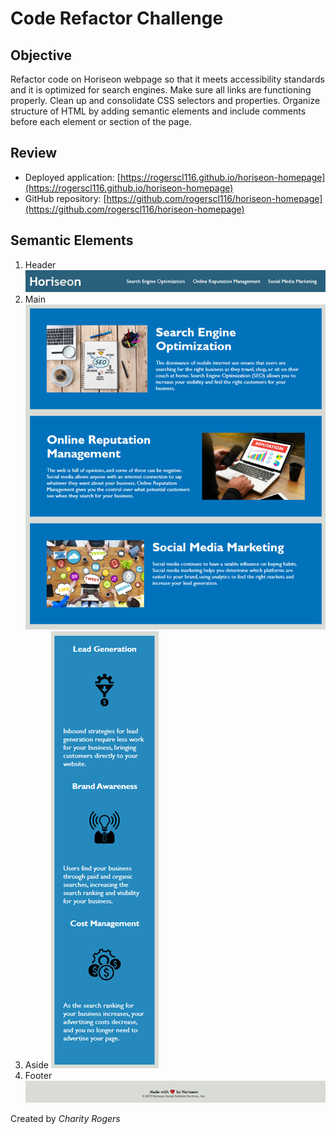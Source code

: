 # Code Refactor Challenge

## Objective

Refactor code on Horiseon webpage so that it meets accessibility standards and it is optimized for search engines. Make sure all links are functioning properly. Clean up and consolidate CSS selectors and properties. Organize structure of HTML by adding semantic elements and include comments before each element or section of the page.

## Review

- Deployed application: [https://rogerscl116.github.io/horiseon-homepage](https://rogerscl116.github.io/horiseon-homepage)   
- GitHub repository: [https://github.com/rogerscl116/horiseon-homepage](https://github.com/rogerscl116/horiseon-homepage)

## Semantic Elements

1. Header
![Horiseon Header Element](./assets/screenshots/header-element.png)
2. Main
![Horiseon Main Element](./assets/screenshots/main-element.png)
3. Aside
![Horiseon Aside Element](./assets/screenshots/aside-element.png)
4. Footer
![Horiseon Footer Element](./assets/screenshots/footer-element.png)




Created by *Charity Rogers*
